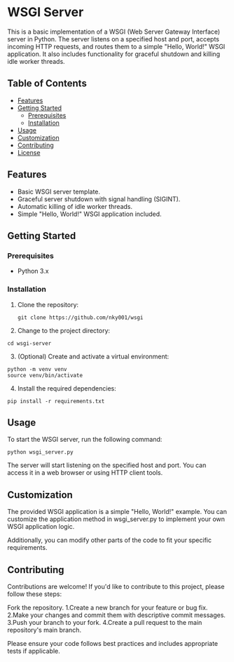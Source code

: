 # WSGI Server

This is a basic implementation of a WSGI (Web Server Gateway Interface) server in Python. The server listens on a specified host and port, accepts incoming HTTP requests, and routes them to a simple "Hello, World!" WSGI application. It also includes functionality for graceful shutdown and killing idle worker threads.

## Table of Contents

- [Features](#features)
- [Getting Started](#getting-started)
  - [Prerequisites](#prerequisites)
  - [Installation](#installation)
- [Usage](#usage)
- [Customization](#customization)
- [Contributing](#contributing)
- [License](#license)

## Features

- Basic WSGI server template.
- Graceful server shutdown with signal handling (SIGINT).
- Automatic killing of idle worker threads.
- Simple "Hello, World!" WSGI application included.

## Getting Started

### Prerequisites

- Python 3.x

### Installation

1. Clone the repository:

   ```shell
   git clone https://github.com/nky001/wsgi
2. Change to the project directory:
  ```shell
  cd wsgi-server
  ```
3. (Optional) Create and activate a virtual environment:

  ```shell
  python -m venv venv
  source venv/bin/activate
  ```
4. Install the required dependencies:
  ```shell
  pip install -r requirements.txt
  ```

## Usage
To start the WSGI server, run the following command:

```shell
python wsgi_server.py
```
The server will start listening on the specified host and port. You can access it in a web browser or using HTTP client tools.

## Customization
The provided WSGI application is a simple "Hello, World!" example. You can customize the application method in wsgi_server.py to implement your own WSGI application logic.

Additionally, you can modify other parts of the code to fit your specific requirements.

## Contributing
Contributions are welcome! If you'd like to contribute to this project, please follow these steps:

  Fork the repository.
  1.Create a new branch for your feature or bug fix.
  2.Make your changes and commit them with descriptive commit messages.
  3.Push your branch to your fork.
  4.Create a pull request to the main repository's main branch.

Please ensure your code follows best practices and includes appropriate tests if applicable.
